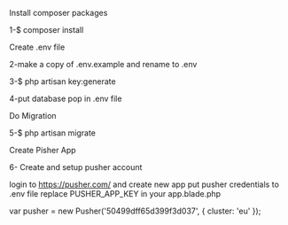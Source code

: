 Install composer packages

1-$ composer install

Create .env file

2-make a copy of .env.example and rename to .env

3-$ php artisan key:generate

4-put database pop in .env file

Do Migration

5-$ php artisan migrate


Create Pisher App

6- Create and setup pusher account

login to https://pusher.com/ and create new app
put pusher credentials to .env file
replace PUSHER_APP_KEY in your app.blade.php

var pusher = new Pusher('50499dff65d399f3d037', {
    cluster: 'eu'
});
